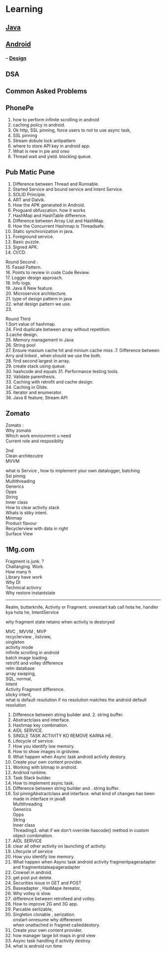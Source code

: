 # Learning

## [Java](https://github.com/pkjvit/Learning/blob/master/Java/Java.md)


## [Android](https://github.com/pkjvit/Learning/blob/master/Android/Android.md)

### - [Design](https://github.com/pkjvit/Learning/blob/master/Android/AndroidDesign.md)


## DSA


## Common Asked Problems


## PhonePe
1. how to perform infinite scrolling in android
2. caching policy in android.
3. Ok http, SSL pinning, force users to not to use async task,
4. SSL pinning
5. Stream dobule lock antipattern
6. where to store API key in android app.
7. What is new in pie and oreo
8. Thread wait and yield.
blocking queue.

## Pub Matic Pune
1. Difference between Thread and Runnable.  
2. Started Service and bound service and Intent Service.  
3. SOLID Principle.  
4. ART and Dalvik.  
5. How the APK generated in Android.  
6. Proguard obfuscation. how it works  
7. HashMap and HashTable difference.  
8. Difference between Array List and HashMap.  
9. How the Concurrent Hashmap is Threadsafe.  
10. Static synchronization in java.  
11. Foreground service.  
12. Basic puzzle.  
13. Signed APK.  
14. CI/CD.  
  
Round Second :  
15. Fasad Pattern.  
16. Points to review in code Code Review.  
17. Logger design approach.  
18. Info logs.  
19. Java 8 New feature.  
20. Microservice architecture.  
21. type of design pattern in java  
22. what design pattern we use.  
23.  
  
Round Third  
1.Sort value of hashmap.  
24. Find duplicate between array without repetition.  
3.cache design.  
25. Memory management in Java  
26. String pool  
27. Ensure maxium cache hit and minium cache miss .7. Difference between Arry and linked , when should we use the both.  
28. find second largest in array.  
29. create stack using queue.  
30. hashcode and equals
31. Performance testing tools.  
32. Validate parenthesis.  
33. Caching with retrofit and cache design.  
34. Caching in Glide.  
35. iterator and enumerator.  
36. Java 8 feature, Stream API

## Zomato 
Zomato :  
Why zomato  
Which work enviourmrnt u need  
Current role and resposiblity  
  
2nd  
Clean architecutre  
MVVM  
  
what is Service , 
how to implement your own datalogger, batching  
Ssl pinnig  
Multithreading  
Generics  
Opps  
String  
Inner class  
How to clear activity stack  
Whats is stiky intent.  
Minmap  
Product flavour  
Recyclerview with data in right  
Surface View


## 1Mg.com
Fragment is junk. ?  
Challanging. Work.  
How many h  
Library have work  
Why DI  
Technical activiry  
Why restore instantstate  
  
-----  
Realm, butterknife, Activity or Fragment. onrestart kab call hota he, handler kya hota he, IntentService  
  
why fragment state retains when activity is destoryed   

MVC , MVVM , MVP  
recyclerview , listview,  
singleton  
activity mode  
infinite scrolling in android  
batch image loading.  
retrofit and volley difference  
relm database  
array swaping,  
SQL, normal,  
Intent  
Activity Fragment difference.  
sticky intent,  
what is default resolution if no resolution matches the android default resolution  
1. Difference between string builder and. 2. string buffer.  
2. Abstractclass and interface.  
3. Hashmap key combination.  
4. AIDL SERVICE.  
5. SINGLE TASK ACTIVITY KO REMOVE KARNA HE.  
6. Lifecycle of service.  
7. How you identify low memory.  
8. How to show images in gridview.  
9. What happen when Async task android activity destory.  
10. Create your own content provider.  
11. Working with bitmap in android.  
12. Andriod runtime.  
13. Task Stack builder.  
14. How to implement async task.  
1. Difference between string builder and . string buffer.  
2. Ssl pinnigAbstractclass and interface. what kind of changes has been made in interface in java8  
Multithreading  
Generics  
Opps  
String  
Inner class  
Threading3. what if we don't override hascode() method in custom object combination.  
3. AIDL SERVICE  
4. clear all other activity on launching of activity.  
5. Lifecycle of service  
6. How you identify low memory.  
7. What happen when Async task android activity fragmentpageradapter and fragmentstateapageradapter  
8. Crowsel in android.  
9. get post put delete.  
10. Securities issue in GET and POST  
11. Baseadapter , HasMape itereator,  
12. Why volley is slow.  
13. difference between retrofeed and volley.  
14. How to improve 2G and 3G app.  
15. Parcable serlizable,  
16. Singleton clonable , serization.  
onstart onresume why differenent  
when onattached in fragmet calleddestory.  
17. Create your own content provider.  
18. how manager large bit maps in grid view  
19. Async task handling if activity destroy.  
20. what is android run time
 
